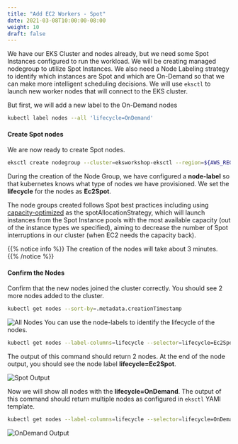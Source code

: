 ```yaml
---
title: "Add EC2 Workers - Spot"
date: 2021-03-08T10:00:00-08:00
weight: 10
draft: false
---
```

We have our EKS Cluster and nodes already, but we need some Spot Instances configured to run the workload. We will be creating managed nodegroup to utilize Spot Instances. We also need a Node Labeling strategy to identify which instances are Spot and which are On-Demand so that we can make more intelligent scheduling decisions. We will use `eksctl` to launch new worker nodes that will connect to the EKS cluster.

But first, we will add a new label to the On-Demand nodes

```bash
kubectl label nodes --all 'lifecycle=OnDemand'
```

#### Create Spot nodes

We are now ready to create Spot nodes.

```bash
eksctl create nodegroup --cluster=eksworkshop-eksctl --region=${AWS_REGION} --managed --spot --name=ng-spot --instance-types=m5.large,m4.large,m5d.large,m5a.large,m5ad.large,m5n.large,m5dn.large --node-labels="lifecycle=Ec2Spot"
```

During the creation of the Node Group, we have configured a **node-label** so that kubernetes knows what type of nodes we have provisioned. We set the **lifecycle** for the nodes as **Ec2Spot**. 

The node groups created follows Spot best practices including using [capacity-optimized](https://aws.amazon.com/blogs/compute/introducing-the-capacity-optimized-allocation-strategy-for-amazon-ec2-spot-instances/) as the spotAllocationStrategy, which will launch instances from the Spot Instance pools with the most available capacity (out of the instance types we specified), aiming to decrease the number of Spot interruptions in our cluster (when EC2 needs the capacity back).

{{% notice info %}}
The creation of the nodes will take about 3 minutes.
{{% /notice %}}

#### Confirm the Nodes

Confirm that the new nodes joined the cluster correctly. You should see 2 more nodes added to the cluster.

```bash
kubectl get nodes --sort-by=.metadata.creationTimestamp
```

![All Nodes](/images/spotworkers/spot_get_nodes.png)
You can use the node-labels to identify the lifecycle of the nodes.

```bash
kubectl get nodes --label-columns=lifecycle --selector=lifecycle=Ec2Spot
```

The output of this command should return 2 nodes. At the end of the node output, you should see the node label **lifecycle=Ec2Spot**.

![Spot Output](/images/spotworkers/spot_get_spot.png)

Now we will show all nodes with the **lifecycle=OnDemand**. The output of this command should return multiple nodes as configured in `eksctl` YAMl template.

```bash
kubectl get nodes --label-columns=lifecycle --selector=lifecycle=OnDemand
```

![OnDemand Output](/images/spotworkers/spot_get_od.png)
